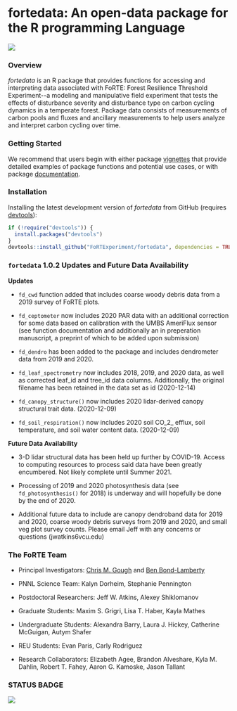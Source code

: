# fortedata: An open-data package for the R programming Language

![](https://user-images.githubusercontent.com/8354517/87047244-3da40200-c1c8-11ea-91fd-61104ad0f4f8.PNG)


### Overview

*fortedata* is an R package that provides functions for accessing and interpreting data associated with FoRTE: Forest Resilience Threshold Experiment--a modeling and manipulative field experiment that tests the effects of disturbance severity and disturbance type on carbon cycling dynamics in a temperate forest. Package data consists of measurements of carbon pools and fluxes and ancillary measurements to help users analyze and interpret carbon cycling over time.  


### Getting Started

We recommend that users begin with either package [vignettes](https://fortexperiment.github.io/fortedata/articles/index.html) that provide detailed examples of package functions and potential use cases, or with package [documentation](https://fortexperiment.github.io/fortedata/reference/index.html).  


### Installation

Installing the latest development version of *fortedata* from GitHub (requires [devtools](https://github.com/hadley/devtools)):

```r
if (!require("devtools")) {
  install.packages("devtools")
}
devtools::install_github("FoRTExperiment/fortedata", dependencies = TRUE, build_vignettes = FALSE)
```


### `fortedata` 1.0.2 Updates and Future Data Availability

**Updates**
* `fd_cwd` function added that includes coarse woody debris data from a 2019 survey of FoRTE plots.

* `fd_ceptometer` now includes 2020 PAR data with an additional correction for some data based on calibration with the UMBS AmeriFlux sensor (see function documentation and additionally an in preperation manuscript, a preprint of which to be added upon submission)

* `fd_dendro` has been added to the package and includes dendrometer data from 2019 and 2020.

* `fd_leaf_spectrometry` now includes 2018, 2019, and 2020 data, as well as corrected leaf_id and tree_id data columns. Additionally, the original filename has been retained in the data set as id (2020-12-14)

* `fd_canopy_structure()` now includes 2020 lidar-derived canopy structural trait data.  (2020-12-09)

* `fd_soil_respiration()` now includes 2020 soil CO_2_ efflux, soil temperature, and soil water content data.  (2020-12-09)

**Future Data Availability**

* 3-D lidar structural data has been held up further by COVID-19. Access to computing resources to process said data have been greatly encumbered. Not likely complete until Summer 2021.

* Processing of 2019 and 2020 photosynthesis data (see `fd_photosynthesis()` for 2018) is underway and will hopefully be done by the end of 2020. 

* Additional future data to include are canopy dendroband data for 2019 and 2020, coarse woody debris surveys from 2019 and 2020, and small veg plot survey counts. Please email Jeff with any concerns or questions (jwatkins6vcu.edu) 

### The FoRTE Team

* Principal Investigators:  [Chris M. Gough](http://www.people.vcu.edu/~cmgough/) and [Ben Bond-Lamberty](https://www.pnnl.gov/science/staff/staff_info.asp?staff_num=7203)

* PNNL Science Team: Kalyn Dorheim, Stephanie Pennington

* Postdoctoral Researchers: Jeff W. Atkins, Alexey Shiklomanov  

* Graduate Students:  Maxim S. Grigri, Lisa T. Haber, Kayla Mathes

* Undergraduate Students: Alexandra Barry, Laura J. Hickey, Catherine McGuigan, Autym Shafer

* REU Students: Evan Paris, Carly Rodriguez

* Research Collaborators: Elizabeth Agee, Brandon Alveshare, Kyla M. Dahlin, Robert T. Fahey, Aaron G. Kamoske, Jason Tallant


### STATUS BADGE 


![](https://github.com/FoRTExperiment/fortedata/actions/workflows/test-coverage.yaml/badge.svg)



